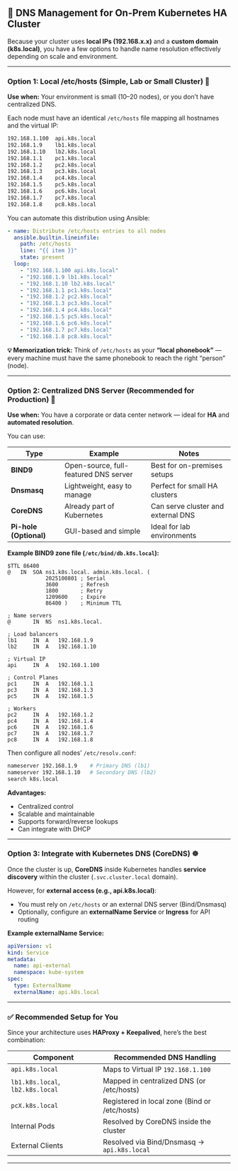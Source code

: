 ## 🧭 DNS Management for On-Prem Kubernetes HA Cluster

Because your cluster uses **local IPs (192.168.x.x)** and a **custom domain (k8s.local)**, you have a few options to handle name resolution effectively depending on scale and environment.

---

### **Option 1: Local /etc/hosts (Simple, Lab or Small Cluster)** 🧩

**Use when:**
Your environment is small (10–20 nodes), or you don’t have centralized DNS.

Each node must have an identical `/etc/hosts` file mapping all hostnames and the virtual IP:

```bash
192.168.1.100  api.k8s.local
192.168.1.9    lb1.k8s.local
192.168.1.10   lb2.k8s.local
192.168.1.1    pc1.k8s.local
192.168.1.2    pc2.k8s.local
192.168.1.3    pc3.k8s.local
192.168.1.4    pc4.k8s.local
192.168.1.5    pc5.k8s.local
192.168.1.6    pc6.k8s.local
192.168.1.7    pc7.k8s.local
192.168.1.8    pc8.k8s.local
```

You can automate this distribution using Ansible:

```yaml
- name: Distribute /etc/hosts entries to all nodes
  ansible.builtin.lineinfile:
    path: /etc/hosts
    line: "{{ item }}"
    state: present
  loop:
    - "192.168.1.100 api.k8s.local"
    - "192.168.1.9 lb1.k8s.local"
    - "192.168.1.10 lb2.k8s.local"
    - "192.168.1.1 pc1.k8s.local"
    - "192.168.1.2 pc2.k8s.local"
    - "192.168.1.3 pc3.k8s.local"
    - "192.168.1.4 pc4.k8s.local"
    - "192.168.1.5 pc5.k8s.local"
    - "192.168.1.6 pc6.k8s.local"
    - "192.168.1.7 pc7.k8s.local"
    - "192.168.1.8 pc8.k8s.local"
```

**💡 Memorization trick:**
Think of `/etc/hosts` as your **“local phonebook”** — every machine must have the same phonebook to reach the right “person” (node).

---

### **Option 2: Centralized DNS Server (Recommended for Production)** 🧱

**Use when:**
You have a corporate or data center network — ideal for **HA** and **automated resolution**.

You can use:

| Type                   | Example                               | Notes                              |
| ---------------------- | ------------------------------------- | ---------------------------------- |
| **BIND9**              | Open-source, full-featured DNS server | Best for on-premises setups        |
| **Dnsmasq**            | Lightweight, easy to manage           | Perfect for small HA clusters      |
| **CoreDNS**            | Already part of Kubernetes            | Can serve cluster and external DNS |
| **Pi-hole (Optional)** | GUI-based and simple                  | Ideal for lab environments         |

**Example BIND9 zone file (`/etc/bind/db.k8s.local`):**

```
$TTL 86400
@   IN  SOA ns1.k8s.local. admin.k8s.local. (
            2025100801 ; Serial
            3600       ; Refresh
            1800       ; Retry
            1209600    ; Expire
            86400 )    ; Minimum TTL

; Name servers
@       IN  NS  ns1.k8s.local.

; Load balancers
lb1     IN  A   192.168.1.9
lb2     IN  A   192.168.1.10

; Virtual IP
api     IN  A   192.168.1.100

; Control Planes
pc1     IN  A   192.168.1.1
pc3     IN  A   192.168.1.3
pc5     IN  A   192.168.1.5

; Workers
pc2     IN  A   192.168.1.2
pc4     IN  A   192.168.1.4
pc6     IN  A   192.168.1.6
pc7     IN  A   192.168.1.7
pc8     IN  A   192.168.1.8
```

Then configure all nodes’ `/etc/resolv.conf`:

```bash
nameserver 192.168.1.9    # Primary DNS (lb1)
nameserver 192.168.1.10   # Secondary DNS (lb2)
search k8s.local
```

**Advantages:**

* Centralized control
* Scalable and maintainable
* Supports forward/reverse lookups
* Can integrate with DHCP

---

### **Option 3: Integrate with Kubernetes DNS (CoreDNS)** ☸️

Once the cluster is up, **CoreDNS** inside Kubernetes handles **service discovery** within the cluster (`.svc.cluster.local` domain).

However, for **external access (e.g., api.k8s.local)**:

* You must rely on `/etc/hosts` or an external DNS server (Bind/Dnsmasq)
* Optionally, configure an **externalName Service** or **Ingress** for API routing

**Example externalName Service:**

```yaml
apiVersion: v1
kind: Service
metadata:
  name: api-external
  namespace: kube-system
spec:
  type: ExternalName
  externalName: api.k8s.local
```

---

### ✅ Recommended Setup for You

Since your architecture uses **HAProxy + Keepalived**, here’s the best combination:

| Component                        | Recommended DNS Handling                      |
| -------------------------------- | --------------------------------------------- |
| `api.k8s.local`                  | Maps to Virtual IP `192.168.1.100`            |
| `lb1.k8s.local`, `lb2.k8s.local` | Mapped in centralized DNS (or /etc/hosts)     |
| `pcX.k8s.local`                  | Registered in local zone (Bind or /etc/hosts) |
| Internal Pods                    | Resolved by CoreDNS inside the cluster        |
| External Clients                 | Resolved via Bind/Dnsmasq → `api.k8s.local`   |

---
